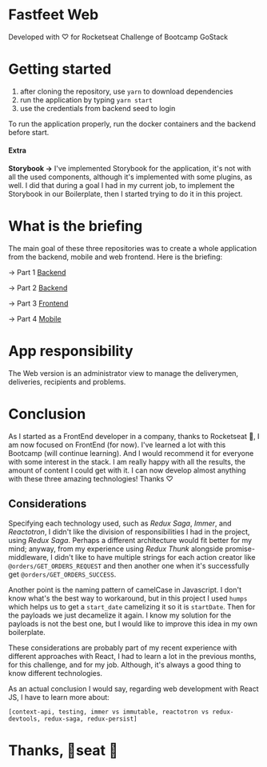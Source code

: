# Fastfeet Web

Developed with ♡ for Rocketseat Challenge of Bootcamp GoStack

# Getting started

1. after cloning the repository, use `yarn` to download dependencies
2. run the application by typing `yarn start`
3. use the credentials from backend seed to login

To run the application properly, run the docker containers and the backend before start.

#### Extra

**Storybook →** I've implemented Storybook for the application, it's not with all the used components, although it's implemented with some plugins, as well. I did that during a goal I had in my current job, to implement the Storybook in our Boilerplate, then I started trying to do it in this project.

# What is the briefing

The main goal of these three repositories was to create a whole application from the backend, mobile and web frontend.
Here is the briefing:

→ Part 1 [Backend](https://github.com/Rocketseat/bootcamp-gostack-desafio-02/)

→ Part 2 [Backend](https://github.com/Rocketseat/bootcamp-gostack-desafio-03/)

→ Part 3 [Frontend](https://github.com/Rocketseat/bootcamp-gostack-desafio-09/)

→ Part 4 [Mobile](https://github.com/Rocketseat/bootcamp-gostack-desafio-10/)

# App responsibility

The Web version is an administrator view to manage the deliverymen, deliveries, recipients and problems.

# Conclusion

As I started as a FrontEnd developer in a company, thanks to Rocketseat 🚀, I am now focused on FrontEnd (for now). I've learned a lot with this Bootcamp (will continue learning). And I would recommend it for everyone with some interest in the stack. I am really happy with all the results, the amount of content I could get with it. I can now develop almost anything with these three amazing technologies! Thanks ♡

## Considerations

Specifying each technology used, such as _Redux Saga_, _Immer_, and _Reactotron_, I didn't like the division of responsibilities I had in the project, using _Redux Saga_. Perhaps a different architecture would fit better for my mind; anyway, from my experience using _Redux Thunk_ alongside promise-middleware, I didn't like to have multiple strings for each action creator like `@orders/GET_ORDERS_REQUEST` and then another one when it's successfully get `@orders/GET_ORDERS_SUCCESS`.

Another point is the naming pattern of camelCase in Javascript. I don't know what's the best way to workaround, but in this project I used `humps` which helps us to get a `start_date` camelizing it so it is `startDate`. Then for the payloads we just decamelize it again. I know my solution for the payloads is not the best one, but I would like to improve this idea in my own boilerplate.

These considerations are probably part of my recent experience with different approaches with React, I had to learn a lot in the previous months, for this challenge, and for my job. Although, it's always a good thing to know different technologies.

As an actual conclusion I would say, regarding web development with React JS, I have to learn more about:

```
[context-api, testing, immer vs immutable, reactotron vs redux-devtools, redux-saga, redux-persist]
```

# Thanks, 🚀seat 🥳
